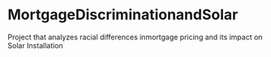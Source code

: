 # MortgageDiscriminationandSolar
 Project that analyzes racial differences inmortgage pricing and its impact on Solar Installation

